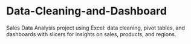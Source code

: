 # Data-Cleaning-and-Dashboard
Sales Data Analysis project using Excel: data cleaning, pivot tables, and dashboards with slicers for insights on sales, products, and regions.
